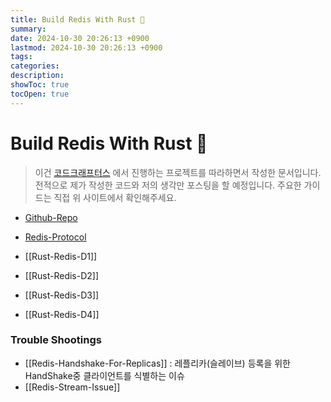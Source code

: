 ```yaml
---
title: Build Redis With Rust 🦀
summary: 
date: 2024-10-30 20:26:13 +0900
lastmod: 2024-10-30 20:26:13 +0900
tags: 
categories: 
description: 
showToc: true
tocOpen: true
---
```


# Build Redis With Rust 🦀 
  
> 이건 [코드크래프터스](https://app.codecrafters.io/) 에서 진행하는 프로젝트를 따라하면서 작성한 문서입니다.
> 전적으로 제가 작성한 코드와 저의 생각만 포스팅을 할 예정입니다.
> 주요한 가이드는 직접 위 사이트에서 확인해주세요.

- [Github-Repo](https://github.com/SmallzooDev/codecrafters-redis-rust)
- [Redis-Protocol](https://medium.com/@OutOfBedlam/redis-%ED%94%84%EB%A1%9C%ED%86%A0%EC%BD%9C-%EA%B7%9C%EA%B2%A9-b1c46c273274)

- [[Rust-Redis-D1]]
- [[Rust-Redis-D2]]
- [[Rust-Redis-D3]]
- [[Rust-Redis-D4]]

### Trouble Shootings

- [[Redis-Handshake-For-Replicas]] : 레플리카(슬레이브) 등록을 위한 HandShake중 클라이언트를 식별하는 이슈
- [[Redis-Stream-Issue]]
